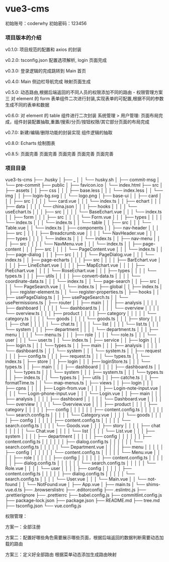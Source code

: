 # vue3-cms

初始账号：coderwhy
初始密码：123456

### 项目版本的介绍

v0.1.0:
项目规范的配置和 axios 的封装

v0.2.0:
tsconfig.json 配置选项解析, login 页面完成

v0.3.0:
登录逻辑的完成跳转到 Main 首页

v0.4.0:
Main 侧边栏导航完成 映射页面生成

v0.5.0:
动态路由,根据后端返回的不同人员的权限添加不同的路由 - 权限管理方案三
对 element 的 form 表单组件二次进行封装,实现表单的可配置,根据不同的参数生成不同的表单和数据

v0.6.0:
对 element 的 table 组件进行二次封装
系统管理 > 用户管理: 页面布局完成，组件封装配置抽取,重置/搜索/分页/按钮权限/其它部分页面的布局完成

<!-- 按钮权限管理 bug 未解决 X -->

v0.7.0:
新建/编辑/删除功能的封装实现 组件逻辑的抽取

v0.8.0:
Echarts 绘制图表

v0.8.5:
页面完善 页面完善 页面完善 页面完善 页面完善

### 项目目录

vue3-ts-cms
├── .husky
│ ├── \_
│ │ └── husky.sh
│ ├── commit-msg
│ └── pre-commit
├── public
│ ├── favicon.ico
│ └── index.html
├── src
│ ├── assets
│ │ ├── css
│ │ │ ├── base.less
│ │ │ └── index.less
│ │ └── img
│ │ ├── login-bg.svg
│ │ └── logo.png
│ ├── base-ui
│ │ ├── card
│ │ │ ├── src
│ │ │ │ └── card.vue
│ │ │ └── index.ts
│ │ ├── echart
│ │ │ ├── data
│ │ │ │ └── china.json
│ │ │ ├── hooks
│ │ │ │ └── useEchart.ts
│ │ │ ├── src
│ │ │ │ └── BaseEchart.vue
│ │ │ └── index.ts
│ │ ├── form
│ │ │ ├── src
│ │ │ │ └── Form.vue
│ │ │ ├── types
│ │ │ │ └── index.ts
│ │ │ └── index.ts
│ │ └── table
│ │ ├── src
│ │ │ └── Table.vue
│ │ └── index.ts
│ ├── components
│ │ ├── nav-header
│ │ │ ├── src
│ │ │ │ ├── Breadcrumb.vue
│ │ │ │ └── NavHeader.vue
│ │ │ ├── types
│ │ │ │ └── index.ts
│ │ │ └── index.ts
│ │ ├── nav-menu
│ │ │ ├── src
│ │ │ │ └── NavMenu.vue
│ │ │ └── index.ts
│ │ ├── page-content
│ │ │ ├── src
│ │ │ │ └── PageContent.vue
│ │ │ └── index.ts
│ │ ├── page-dialog
│ │ │ ├── src
│ │ │ │ └── PageDialog.vue
│ │ │ └── index.ts
│ │ ├── page-echarts
│ │ │ ├── src
│ │ │ │ ├── BarEchart.vue
│ │ │ │ ├── LineEchart.vue
│ │ │ │ ├── MapEchart.vue
│ │ │ │ ├── PieEchart.vue
│ │ │ │ └── RoseEchart.vue
│ │ │ ├── types
│ │ │ │ └── types.ts
│ │ │ ├── utils
│ │ │ │ ├── convert-data.ts
│ │ │ │ └── coordinate-data.ts
│ │ │ └── index.ts
│ │ └── page-search
│ │ ├── src
│ │ │ └── PageSearch.vue
│ │ └── index.ts
│ ├── global
│ │ ├── index.ts
│ │ ├── register-element.ts
│ │ └── register-properties.ts
│ ├── hooks
│ │ ├── usePageDialog.ts
│ │ ├── usePageSearch.ts
│ │ └── usePermissions.ts
│ ├── router
│ │ ├── main
│ │ │ ├── analysis
│ │ │ │ ├── dashboard
│ │ │ │ │ └── dashboard.ts
│ │ │ │ └── overview
│ │ │ │ └── overview.ts
│ │ │ ├── product
│ │ │ │ ├── category
│ │ │ │ │ └── category.ts
│ │ │ │ └── goods
│ │ │ │ └── goods.ts
│ │ │ ├── story
│ │ │ │ ├── chat
│ │ │ │ │ └── chat.ts
│ │ │ │ └── list
│ │ │ │ └── list.ts
│ │ │ └── system
│ │ │ ├── department
│ │ │ │ └── department.ts
│ │ │ ├── menu
│ │ │ │ └── menu.ts
│ │ │ ├── role
│ │ │ │ └── role.ts
│ │ │ └── user
│ │ │ └── user.ts
│ │ └── index.ts
│ ├── service
│ │ ├── login
│ │ │ ├── login.ts
│ │ │ └── types.ts
│ │ ├── main
│ │ │ ├── analysis
│ │ │ │ └── dashboard.ts
│ │ │ └── system
│ │ │ └── system.ts
│ │ ├── request
│ │ │ ├── config.ts
│ │ │ ├── request.ts
│ │ │ └── types.ts
│ │ └── index.ts
│ ├── store
│ │ ├── login
│ │ │ ├── loginStore.ts
│ │ │ └── types.ts
│ │ ├── main
│ │ │ ├── dashboard
│ │ │ │ ├── dashboard.ts
│ │ │ │ └── types.ts
│ │ │ └── system
│ │ │ ├── system.ts
│ │ │ └── types.ts
│ │ ├── index.ts
│ │ └── types.ts
│ ├── utils
│ │ ├── catche.ts
│ │ ├── formatTime.ts
│ │ └── map-menus.ts
│ ├── views
│ │ ├── login
│ │ │ ├── cpns
│ │ │ │ ├── Login-from.vue
│ │ │ │ ├── Login-note-input.vue
│ │ │ │ └── Login-phone-input.vue
│ │ │ └── Login.vue
│ │ ├── main
│ │ │ ├── analysis
│ │ │ │ ├── dashboard
│ │ │ │ │ └── Dashboard.vue
│ │ │ │ └── overview
│ │ │ │ └── Overview.vue
│ │ │ ├── product
│ │ │ │ ├── category
│ │ │ │ │ ├── config
│ │ │ │ │ │ ├── content.config.ts
│ │ │ │ │ │ └── search.config.ts
│ │ │ │ │ └── Category.vue
│ │ │ │ └── goods
│ │ │ │ ├── config
│ │ │ │ │ ├── content.config.ts
│ │ │ │ │ └── search.config.ts
│ │ │ │ └── Goods.vue
│ │ │ ├── story
│ │ │ │ ├── chat
│ │ │ │ │ └── Chat.vue
│ │ │ │ └── list
│ │ │ │ └── List.vue
│ │ │ ├── system
│ │ │ │ ├── department
│ │ │ │ │ ├── config
│ │ │ │ │ │ ├── content.config.ts
│ │ │ │ │ │ ├── dialog.config.ts
│ │ │ │ │ │ └── search.config.ts
│ │ │ │ │ └── Department.vue
│ │ │ │ ├── menu
│ │ │ │ │ ├── config
│ │ │ │ │ │ └── content.config.ts
│ │ │ │ │ └── Menu.vue
│ │ │ │ ├── role
│ │ │ │ │ ├── config
│ │ │ │ │ │ ├── content.config.ts
│ │ │ │ │ │ ├── dialog.config.ts
│ │ │ │ │ │ └── search.config.ts
│ │ │ │ │ └── Role.vue
│ │ │ │ └── user
│ │ │ │ ├── config
│ │ │ │ │ ├── content.config.ts
│ │ │ │ │ ├── dialog.config.ts
│ │ │ │ │ └── search.config.ts
│ │ │ │ └── User.vue
│ │ │ └── Main.vue
│ │ └── not-found
│ │ └── NotFound.vue
│ ├── App.vue
│ ├── main.ts
│ └── shims-vue.d.ts
├── .browserslistrc
├── .editorconfig
├── .eslintrc.js
├── .prettierignore
├── .prettierrc
├── babel.config.js
├── commitlint.config.js
├── package-lock.json
├── package.json
├── README.md
├── tree.md
├── tsconfig.json
└── vue.config.js

权限管理：

方案一：全部注册

方案二：配置好哪些角色需要展示哪些页面，根据后端返回的数据判断需要动态加载的路由

方案三：定义好全部路由 根据菜单动态添加生成路由映射
